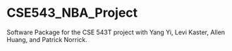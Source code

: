 # CSE543_NBA_Project
Software Package for the CSE 543T project with Yang Yi, Levi Kaster, Allen Huang, and Patrick Norrick.

